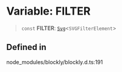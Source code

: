 # Variable: FILTER

> `const` **FILTER**: [`Svg`](../index.md)\<`SVGFilterElement`\>

## Defined in

node_modules/blockly/blockly.d.ts:191
